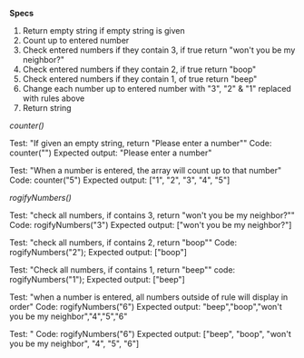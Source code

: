 
**Specs**

1. Return empty string if empty string is given
2. Count up to entered number
4. Check entered numbers if they contain 3, if true return "won't you be my neighbor?"
5. Check entered numbers if they contain 2, if true return "boop"
6. Check entered numbers if they contain 1, of true return "beep"
7. Change each number up to entered number with "3", "2" & "1" replaced with rules above
8. Return string


*counter()*

Test: "If given an empty string, return "Please enter a number""
Code: counter("")
Expected output: "Please enter a number"


Test: "When a number is entered, the array will count up to that number"
Code: counter("5")
Expected output: ["1", "2", "3", "4", "5"]


*rogifyNumbers()*

Test: "check all numbers, if contains 3, return "won't you be my neighbor?""
Code: rogifyNumbers("3")
Expected output: ["won't you be my neighbor?"]

Test: "check all numbers, if contains 2, return "boop""
Code: rogifyNumbers("2");
Expected output: ["boop"]

Test: "Check all numbers, if contains 1, return "beep""
code: rogifyNumbers("1");
Expected output: ["beep"]

Test: "when a number is entered, all numbers outside of rule will display in order"
Code: rogifyNumbers("6")
Expected output: "beep","boop","won't you be my neighbor","4","5","6"

Test: "
Code: rogifyNumbers("6")
Expected output: ["beep", "boop", "won't you be my neighbor", "4", "5", "6"]